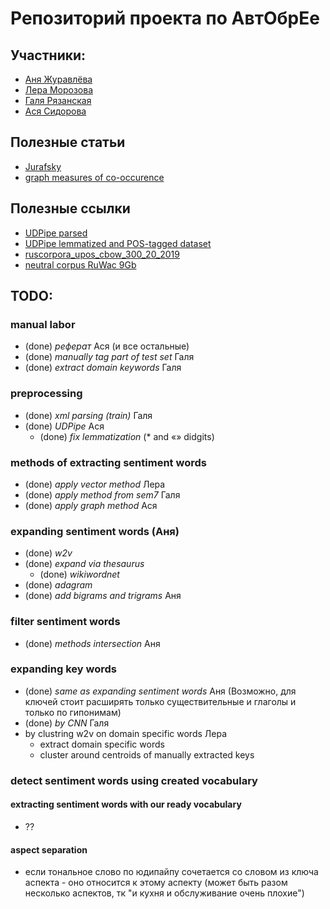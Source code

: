 # Репозиторий проекта по АвтОбрЕе
## Участники:
- [Аня Журавлёва](https://github.com/AnnaZhuravleva)
- [Лера Морозова](https://github.com/leramorozova)
- [Галя Рязанская](https://github.com/flying-bear/)
- [Ася Сидорова](https://github.com/SerasLain)
## Полезные статьи
- [Jurafsky](https://web.stanford.edu/~jurafsky/slp3)
- [graph measures of co-occurence](http://www.dialog-21.ru/media/3388/dubatovkaaetal.pdf)

## Полезные ссылки
- [UDPipe parsed](https://drive.google.com/open?id=181szxLRYHorRrzGTcA1XwwA23MVy7F90)
- [UDPipe lemmatized and POS-tagged dataset](https://drive.google.com/open?id=1oqzArfz05A7Wecfs95FXPy1VyjU2tnkx)
- [ruscorpora_upos_cbow_300_20_2019](http://vectors.nlpl.eu/repository/11/180.zip)
- [neutral corpus RuWac 9Gb](http://corpus.leeds.ac.uk/tools/ru/ruwac-parsed.out.xz)

## TODO:

### manual labor
- (done) _реферат_ Ася (и все остальные)
- (done) _manually tag part of test set_ Галя
- (done) _extract domain keywords_ Галя

### preprocessing
- (done) _xml parsing (train)_ Галя
- (done) _UDPipe_ Ася
  - (done) _fix lemmatization_ (* and «» didgits)

### methods of extracting sentiment words
- (done) _apply vector method_ Лера
- (done) _apply method from sem7_ Галя
- (done) _apply graph method_ Ася

### expanding sentiment words (Аня)
- (done) _w2v_
- (done) _expand via thesaurus_
  - (done) _wikiwordnet_
- (done) _adagram_
- (done) _add bigrams and trigrams_ Аня

### filter sentiment words
- (done) _methods intersection_ Аня

### expanding key words
- (done) _same as expanding sentiment words_ Аня (Возможно, для ключей стоит расширять только существительные и глаголы и только по гипонимам)
- (done) _by CNN_ Галя
- by clustring w2v on domain specific words Лера
  - extract  domain specific words
  - cluster around centroids of manually extracted keys
     
### detect sentiment words using created vocabulary
#### extracting sentiment words with our ready vocabulary
- ??
#### aspect separation
- если тональное слово по юдипайпу сочетается со словом из ключа аспекта - оно относится к этому аспекту (может быть разом несколько аспектов, тк "и кухня и обслуживание очень плохие")
